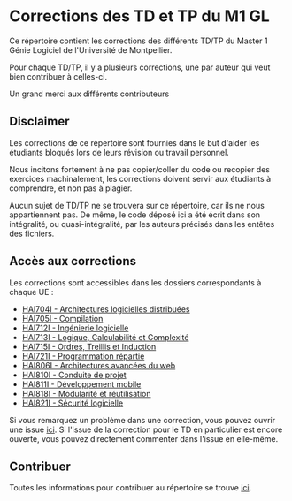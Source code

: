 # Corrections des TD et TP du M1 GL
Ce répertoire contient les corrections des différents TD/TP du Master 1 Génie Logiciel de l'Université de Montpellier.

Pour chaque TD/TP, il y a plusieurs corrections, une par auteur qui veut bien contribuer à celles-ci.

Un grand merci aux différents contributeurs

## Disclaimer

Les corrections de ce répertoire sont fournies dans le but d'aider les étudiants bloqués lors de leurs révision ou travail personnel. 

Nous incitons fortement à ne pas copier/coller du code ou recopier des exercices machinalement, les corrections doivent servir aux étudiants à comprendre, et non pas à plagier.

Aucun sujet de TD/TP ne se trouvera sur ce répertoire, car ils ne nous appartiennent pas. De même, le code déposé ici a été écrit dans son intégralité, ou quasi-intégralité, par les auteurs précisés dans les entêtes des fichiers. 

## Accès aux corrections

Les corrections sont accessibles dans les dossiers correspondants à chaque UE :
* [HAI704I - Architectures logicielles distribuées](S7/HAI704I%20Architectures%20logicielles%20distribuées)
* [HAI705I - Compilation](S7/HAI705I%20Compilation)
* [HAI712I - Ingénierie logicielle](S7/HAI712I%20Ingénierie%20logicielle)
* [HAI713I - Logique, Calculabilité et Complexité](S7/HAI713I%20Logique%20Calculabilité%20Complexité)
* [HAI715I - Ordres, Treillis et Induction](S7/HAI715I%20Ordres%20treillis%20et%20induction)
* [HAI721I - Programmation répartie](S7/HAI721I%20Programmation%20répartie)
* [HAI806I - Architectures avancées du web](S8/HAI806I%20Architectures%20avancées%20du%20web)
* [HAI810I - Conduite de projet](S8/HAI810I%20Conduite%20de%20projet)
* [HAI811I - Développement mobile](S8/HAI811I%20Développement%20mobile)
* [HAI818I - Modularité et réutilisation](S8/HAI818I%20Modularité%20et%20réutilisation)
* [HAI821I - Sécurité logicielle](S8/HAI821I%20Sécurité%20logicielle)


Si vous remarquez un problème dans une correction, vous pouvez ouvrir une issue [ici](https://github.com/Gaiko19/Corrections_M1GL/issues/). Si l'issue de la correction pour le TD en particulier est encore ouverte, vous pouvez directement commenter dans l'issue en elle-même.

## Contribuer

Toutes les informations pour contribuer au répertoire se trouve [ici](CONTRIBUTORS.md).
